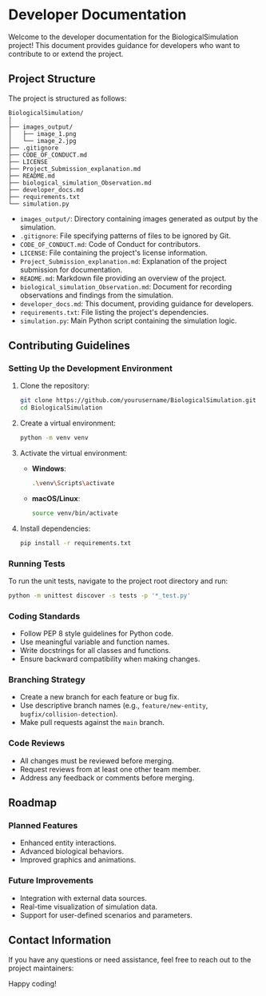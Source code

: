 # Developer Documentation

Welcome to the developer documentation for the BiologicalSimulation project! This document provides guidance for developers who want to contribute to or extend the project.

## Project Structure

The project is structured as follows:

```
BiologicalSimulation/
│
├── images_output/
│   ├── image_1.png
│   └── image_2.jpg
├── .gitignore
├── CODE_OF_CONDUCT.md
├── LICENSE
├── Project_Submission_explanation.md
├── README.md
├── biological_simulation_Observation.md
├── developer_docs.md
├── requirements.txt
└── simulation.py
```

- `images_output/`: Directory containing images generated as output by the simulation.
- `.gitignore`: File specifying patterns of files to be ignored by Git.
- `CODE_OF_CONDUCT.md`: Code of Conduct for contributors.
- `LICENSE`: File containing the project's license information.
- `Project_Submission_explanation.md`: Explanation of the project submission for documentation.
- `README.md`: Markdown file providing an overview of the project.
- `biological_simulation_Observation.md`: Document for recording observations and findings from the simulation.
- `developer_docs.md`: This document, providing guidance for developers.
- `requirements.txt`: File listing the project's dependencies.
- `simulation.py`: Main Python script containing the simulation logic.

## Contributing Guidelines

### Setting Up the Development Environment

1. Clone the repository:

    ```bash
    git clone https://github.com/yourusername/BiologicalSimulation.git
    cd BiologicalSimulation
    ```

2. Create a virtual environment:

    ```bash
    python -m venv venv
    ```

3. Activate the virtual environment:

    - **Windows**:

        ```bash
        .\venv\Scripts\activate
        ```

    - **macOS/Linux**:

        ```bash
        source venv/bin/activate
        ```

4. Install dependencies:

    ```bash
    pip install -r requirements.txt
    ```

### Running Tests

To run the unit tests, navigate to the project root directory and run:

```bash
python -m unittest discover -s tests -p '*_test.py'
```

### Coding Standards

- Follow PEP 8 style guidelines for Python code.
- Use meaningful variable and function names.
- Write docstrings for all classes and functions.
- Ensure backward compatibility when making changes.

### Branching Strategy

- Create a new branch for each feature or bug fix.
- Use descriptive branch names (e.g., `feature/new-entity`, `bugfix/collision-detection`).
- Make pull requests against the `main` branch.

### Code Reviews

- All changes must be reviewed before merging.
- Request reviews from at least one other team member.
- Address any feedback or comments before merging.

## Roadmap

### Planned Features

- Enhanced entity interactions.
- Advanced biological behaviors.
- Improved graphics and animations.

### Future Improvements

- Integration with external data sources.
- Real-time visualization of simulation data.
- Support for user-defined scenarios and parameters.

## Contact Information

If you have any questions or need assistance, feel free to reach out to the project maintainers:



Happy coding!
